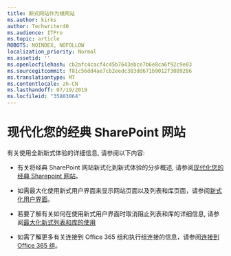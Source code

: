 ```yaml
---
title: 新式网站作为根网站
ms.author: kirks
author: Techwriter40
ms.audience: ITPro
ms.topic: article
ROBOTS: NOINDEX, NOFOLLOW
localization_priority: Normal
ms.assetid: ''
ms.openlocfilehash: cb2afc4cacf4c45b7643ebce7b6e8ca6f92c9e03
ms.sourcegitcommit: f81c56dd4ae7cb2eedc383dd671b9012f3089286
ms.translationtype: MT
ms.contentlocale: zh-CN
ms.lasthandoff: 07/19/2019
ms.locfileid: "35803064"
---
```

# <a name="modernize-your-classic-sharepoint-site"></a>现代化您的经典 SharePoint 网站

有关使用全新新式体验的详细信息, 请参阅以下内容:

- 有关将经典 SharePoint 网站新式化到新式体验的分步概述, 请参阅[现代化您的经典 Sharepoint 网站](https://docs.microsoft.com/sharepoint/dev/transform/modernize-classic-sites)。

- 如需最大化使用新式用户界面来显示网站页面以及列表和库页面，请参阅[新式化用户界面](https://docs.microsoft.com/sharepoint/dev/transform/modernize-userinterface)。 

- 若要了解有关如何在使用新式用户界面时取消阻止列表和库的详细信息, 请参阅[最大化新式列表和库的使用](https://docs.microsoft.com/sharepoint/dev/transform/modernize-userinterface-lists-and-libraries)

- 如需了解更多有关连接到 Office 365 组和执行组连接的信息，请参阅[连接到 Office 365 组](https://docs.microsoft.com/sharepoint/dev/transform/modernize-connect-to-office365-group)。
